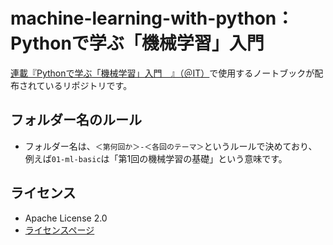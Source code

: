 machine-learning-with-python： Pythonで学ぶ「機械学習」入門
===========================================================

[連載『Pythonで学ぶ「機械学習」入門　』（＠IT）](https://atmarkit.itmedia.co.jp/ait/subtop/features/di/machinelearning_index.html)で使用するノートブックが配布されているリポジトリです。

フォルダー名のルール
----------------------------------------

- フォルダー名は、`＜第何回か＞-＜各回のテーマ＞`というルールで決めており、例えば`01-ml-basic`は「第1回の機械学習の基礎」という意味です。

ライセンス
----------------------------------------

- Apache License 2.0
- [ライセンスページ](https://github.com/isshiki/machine-learning-with-python/blob/main/LICENSE)
